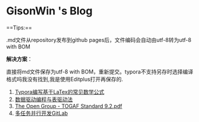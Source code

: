 # GisonWin 's Blog
==Tips:==

.md文件从repository发布到github pages后，文件编码会自动由utf-8转为utf-8 with BOM

**解决方案**：

直接将md文件保存为utf-8 with BOM，重新提交。typora不支持另存时选择编译格式吗我没有找到,我是使用Editplus打开再保存的.

1. [Typora编写基于LaTex的常见数学公式](./Typora编写基于LaTex的常见数学公式示例(GisonWin).md)
2. [数据驱动编程与表驱动法](./数据驱动编程与表驱动法(多if-else结构精简).md)
3. [The Open Group - TOGAF Standard 9.2.pdf](https://github.com/gisonwin/blog/commit/68ef0ad507b62d3d92691316f3b15c857f6e202e)
4. [多任务并行开发GitLab](./MultiTask.md)
